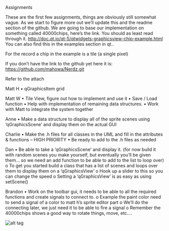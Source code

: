 Assignments 

These are the first few assignments, things are obviously still somewhat vague. As we start to figure more out we’ll update this and the readme section of the github. We are going to base our implementation on something called 40000chips, here’s the link. You should as least read through it. http://doc.qt.io/qt-5/qtwidgets-graphicsview-chip-example.html
You can also find this in the examples section in qt..

For the record a chip in the example is a tile (a single pixel)

If you don’t have the link to the github yet here it is:
https://github.com/mahowa/Nerdz.git

Refer to the attach

Matt H
•	qGraphicsItem grid

Matt W
•	Tile View, figure out how to implement and use it
•	Save / Load function
•	Help with implementation of remaining data structures.
•	Work with Matt to integrate the system together

Anne
•	Make a data structure to display all of the sprite scenes using ‘qGraphicsScene’ and display them on the actual GUI

Charlie
•	Make the .h files for all classes in the UML and fill in the attributes & functions – HIGH PRIORITY
•	Be ready to add to the .h files as needed 

Dan
•	Be able to take a ‘qGraphicsScene’ and display it. (for now build it with random scenes you make yourself, but eventually you’ll be given them… so we need an  add function to be able to add to the list to loop over)
o	To get you started build a class that has a list of scenes and loops over them to display them on a ‘qGraphicsView’
o	Hook up a slider to this so you can change the speed
o	Setting a ‘qGraphicsView’ is as easy as using setScene()

Brandon
•	Work on the toolbar gui, it needs to be able to all the required functions and create signals to connect to.
o	Example the paint color need to send a signal of a color to matt h’s sprite editor part
o	We’ll do the connecting later, we just need it to be able to fire a signal
o	Remember the 40000chips shows a good way to rotate things, move, etc….


![alt tag](https://raw.github.com/username/projectname/branch/path/to/img.png)





